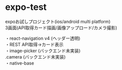 # expo-test

<p>expoお試しプロジェクト(ios/android multi platform)<br/>
3画面(API取得カード描画/画像アップロード/カメラ撮影)</p>

<p>・react-navigation v4 (ヘッダー透明)<br/>
・REST API取得→カード表示<br/>
・image-picker (バックエンド未実装)<br/>
.camera (バックエンド未実装)<br/>
・native-base</p>
